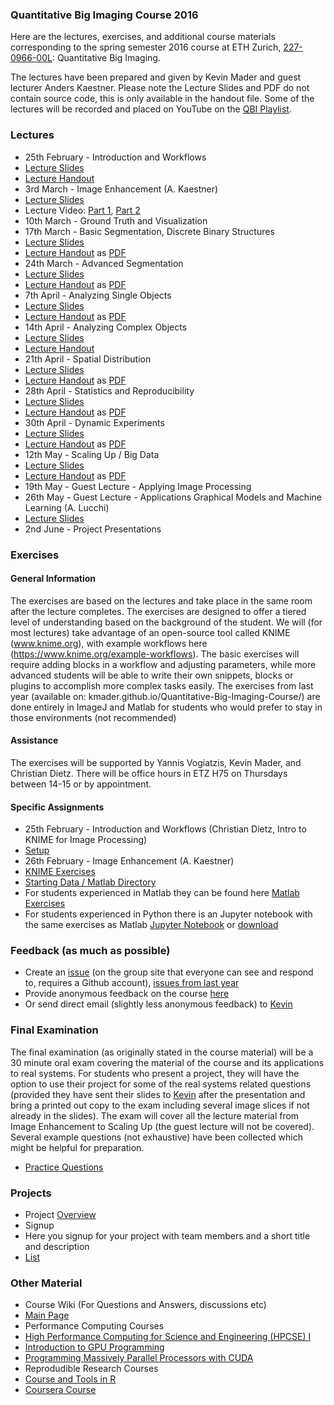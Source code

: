 ### Quantitative Big Imaging Course 2016
Here are the lectures, exercises, and additional course materials corresponding to the spring semester 2016 course at ETH Zurich, [227-0966-00L](http://www.vvz.ethz.ch/Vorlesungsverzeichnis/lerneinheitPre.do?lerneinheitId=105190&semkez=2016S&lang=en): Quantitative Big Imaging. 

The lectures have been prepared and given by Kevin Mader and guest lecturer Anders Kaestner. Please note the Lecture Slides and PDF do not contain source code, this is only available in the handout file. Some of the lectures will be recorded and placed on YouTube on the [QBI Playlist](https://www.youtube.com/playlist?list=PLTWuXgjdOrnkHTWKpuaYDj3le1XNJD3LH).

### Lectures
- 25th February - Introduction and Workflows
 - [Lecture Slides](https://rawgithub.com/kmader/Quantitative-Big-Imaging-2016/master/Lectures/01-Slides.html)
 - [Lecture Handout](https://rawgithub.com/kmader/Quantitative-Big-Imaging-2015/master/Lectures/01-Handout.html)
- 3rd March - Image Enhancement (A. Kaestner)
 - [Lecture Slides](https://rawgithub.com/kmader/Quantitative-Big-Imaging-2016/master/Lectures/02-Slides.pdf)
 - Lecture Video: [Part 1](https://youtu.be/0Wrvjg8vbPg), [Part 2](https://youtu.be/Q6C1rO9x4PA)
- 10th March - Ground Truth and Visualization
- 17th March - Basic Segmentation, Discrete Binary Structures
 - [Lecture Slides](https://rawgithub.com/kmader/Quantitative-Big-Imaging-2015/master/Lectures/03-Slides.html)
 - [Lecture Handout](https://rawgithub.com/kmader/Quantitative-Big-Imaging-2015/master/Lectures/03-Handout.html) as [PDF](https://rawgithub.com/kmader/Quantitative-Big-Imaging-2015/master/Lectures/03-Handout.pdf)
- 24th March - Advanced Segmentation
 - [Lecture Slides](https://rawgithub.com/kmader/Quantitative-Big-Imaging-2015/master/Lectures/04-Slides.html)
 - [Lecture Handout](https://rawgithub.com/kmader/Quantitative-Big-Imaging-2015/master/Lectures/04-Handout.html) as [PDF](https://rawgithub.com/kmader/Quantitative-Big-Imaging-2015/master/Lectures/04-Handout.pdf)
- 7th April - Analyzing Single Objects
 - [Lecture Slides](https://rawgithub.com/kmader/Quantitative-Big-Imaging-2015/master/Lectures/06-Slides.html)
 - [Lecture Handout](https://rawgithub.com/kmader/Quantitative-Big-Imaging-2015/master/Lectures/06-Handout.html) as [PDF](https://rawgithub.com/kmader/Quantitative-Big-Imaging-2015/master/Lectures/06-Handout.pdf)
- 14th April - Analyzing Complex Objects
 - [Lecture Slides](https://rawgithub.com/kmader/Quantitative-Big-Imaging-2015/master/Lectures/07-Slides.html)
 - [Lecture Handout](https://rawgithub.com/kmader/Quantitative-Big-Imaging-2015/master/Lectures/07-Handout.html)
- 21th April - Spatial Distribution
 - [Lecture Slides](https://rawgithub.com/kmader/Quantitative-Big-Imaging-2015/master/Lectures/08-Slides.html)
 - [Lecture Handout](https://rawgithub.com/kmader/Quantitative-Big-Imaging-2015/master/Lectures/08-Handout.html) as [PDF](https://rawgithub.com/kmader/Quantitative-Big-Imaging-2015/master/Lectures/08-Handout.pdf)
- 28th April -  Statistics and Reproducibility
 - [Lecture Slides](https://rawgithub.com/kmader/Quantitative-Big-Imaging-2015/master/Lectures/09-slides.html)
 - [Lecture Handout](https://rawgithub.com/kmader/Quantitative-Big-Imaging-2015/master/Lectures/09-handout.html) as [PDF](https://rawgithub.com/kmader/Quantitative-Big-Imaging-2015/master/Lectures/09-handout.pdf)
- 30th April - Dynamic Experiments
 - [Lecture Slides](https://rawgithub.com/kmader/Quantitative-Big-Imaging-2015/master/Lectures/10-slides.html)
 - [Lecture Handout](https://rawgithub.com/kmader/Quantitative-Big-Imaging-2015/master/Lectures/10-handout.html) as [PDF](https://rawgithub.com/kmader/Quantitative-Big-Imaging-2015/master/Lectures/10-handout.pdf)
- 12th May - Scaling Up / Big Data
 - [Lecture Slides](https://rawgithub.com/kmader/Quantitative-Big-Imaging-2015/master/Lectures/11-slides.html)
 - [Lecture Handout](https://rawgithub.com/kmader/Quantitative-Big-Imaging-2015/master/Lectures/11-handout.html) as [PDF](https://rawgithub.com/kmader/Quantitative-Big-Imaging-2015/master/Lectures/11-handout.pdf)
- 19th May - Guest Lecture - Applying Image Processing
- 26th May - Guest Lecture - Applications Graphical Models and Machine Learning (A. Lucchi)
 - [Lecture Slides](https://rawgithub.com/kmader/Quantitative-Big-Imaging-2015/master/Lectures/05-slides.pdf)
- 2nd June - Project Presentations

### Exercises
#### General Information
The exercises are based on the lectures and take place in the same room after the lecture completes. The exercises are designed to offer a tiered level of understanding based on the background of the student. We will (for most lectures) take advantage of an open-source tool called KNIME (www.knime.org), with example workflows here (https://www.knime.org/example-workflows).  The basic exercises will require adding blocks in a workflow and adjusting parameters, while more advanced students will be able to write their own snippets, blocks or plugins to accomplish more complex tasks easily. 
The exercises from last year (available on: kmader.github.io/Quantitative-Big-Imaging-Course/) are done entirely in ImageJ and Matlab for students who would prefer to stay in those environments (not recommended)

#### Assistance
The exercises will be supported by Yannis Vogiatzis, Kevin Mader, and Christian Dietz. There will be office hours in ETZ H75 on Thursdays between 14-15 or by appointment.

#### Specific Assignments

- 25th February - Introduction and Workflows (Christian Dietz, Intro to KNIME for Image Processing)
 - [Setup](https://github.com/kmader/Quantitative-Big-Imaging-2016/blob/master/Exercises/01-Description.md)
- 26th February - Image Enhancement (A. Kaestner)
 - [KNIME Exercises](https://github.com/kmader/Quantitative-Big-Imaging-2016/blob/master/Exercises/02-Description.md)
  - [Starting Data / Matlab Directory](https://github.com/kmader/Quantitative-Big-Imaging-Course/blob/master/Ex2/matlab.zip?raw=true)
 - For students experienced in Matlab they can be found here [Matlab Exercises](https://github.com/kmader/Quantitative-Big-Imaging-Course/blob/master/Ex2/Exercises_ImageEnhancement.pdf?raw=true)
 - For students experienced in Python there is an Jupyter notebook with the same exercises as Matlab [Jupyter Notebook](02-files/Exercises1-3.ipynb) or [download](02-files/Exercises1-3.ipynb)

### Feedback (as much as possible)
 - Create an [issue](https://github.com/kmader/Quantitative-Big-Imaging-2016/issues) (on the group site that everyone can see and respond to, requires a Github account), [issues from last year](https://github.com/kmader/Quantitative-Big-Imaging-2015/issues)
 - Provide anonymous feedback on the course [here](https://docs.google.com/spreadsheet/embeddedform?formkey=dEtIX1ZXMzFacmdhRF9mQVpNaWtWTXc6MA)
 - Or send direct email (slightly less anonymous feedback) to [Kevin](mailto:mader@biomed.ee.ethz.ch)

### Final Examination

The final examination (as originally stated in the course material) will be a 30 minute oral exam covering the material of the course and its applications to real systems. For students who present a project, they will have the option to use their project for some of the real systems related questions (provided they have sent their slides to [Kevin](mailto:mader@biomed.ee.ethz.ch) after the presentation and bring a printed out copy to the exam including several image slices if not already in the slides).  The exam will cover all the lecture material from Image Enhancement to Scaling Up (the guest lecture will not be covered). Several example questions (not exhaustive) have been collected which might be helpful for preparation.
- [Practice Questions](https://rawgithub.com/kmader/Quantitative-Big-Imaging-Course/master/PracticeExam/exam.html)


### Projects
- Project [Overview](https://github.com/kmader/Quantitative-Big-Imaging-2016/blob/master/Projects/Overview.md)
- Signup
 - Here you signup for your project with team members and a short title and description
 - [List](https://docs.google.com/spreadsheet/ccc?key=0AnOOBjdH2wMXdFNzVUNEUUc1WG1Cb21Gb24xZnQ5dWc&usp=sharing)

### Other Material
- Course Wiki (For Questions and Answers, discussions etc)
 - [Main Page](https://github.com/kmader/Quantitative-Big-Imaging-Course/wiki/Course-Wiki-Page)
- Performance Computing Courses
 - [High Performance Computing for Science and Engineering (HPCSE) I](http://cse-lab.ethz.ch/index.php/teaching/42-teaching/classes/577-hpcsei)
 - [Introduction to GPU Programming](http://cse-lab.ethz.ch/index.php/teaching/42-teaching/classes/576-etvgpufall2013)
 - [Programming Massively Parallel Processors with CUDA](https://itunes.apple.com/us/itunes-u/programming-massively-parallel/id384233322?mt=10)
- Reprodudible Research Courses
 - [Course and Tools in R](http://kbroman.github.io/Tools4RR/)
 - [Coursera Course](https://www.coursera.org/course/repdata)
